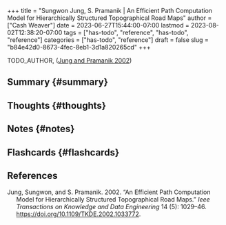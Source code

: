 +++
title = "Sungwon Jung, S. Pramanik | An Efficient Path Computation Model for Hierarchically Structured Topographical Road Maps"
author = ["Cash Weaver"]
date = 2023-06-27T15:44:00-07:00
lastmod = 2023-08-02T12:38:20-07:00
tags = ["has-todo", "reference", "has-todo", "reference"]
categories = ["has-todo", "reference"]
draft = false
slug = "b84e42d0-8673-4fec-8eb1-3d1a820265cd"
+++

TODO_AUTHOR, (<a href="#citeproc_bib_item_1">Jung and Pramanik 2002</a>)


## Summary {#summary}


## Thoughts {#thoughts}


## Notes {#notes}


## Flashcards {#flashcards}

## References

<style>.csl-entry{text-indent: -1.5em; margin-left: 1.5em;}</style><div class="csl-bib-body">
  <div class="csl-entry"><a id="citeproc_bib_item_1"></a>Jung, Sungwon, and S. Pramanik. 2002. “An Efficient Path Computation Model for Hierarchically Structured Topographical Road Maps.” <i>Ieee Transactions on Knowledge and Data Engineering</i> 14 (5): 1029–46. <a href="https://doi.org/10.1109/TKDE.2002.1033772">https://doi.org/10.1109/TKDE.2002.1033772</a>.</div>
</div>
